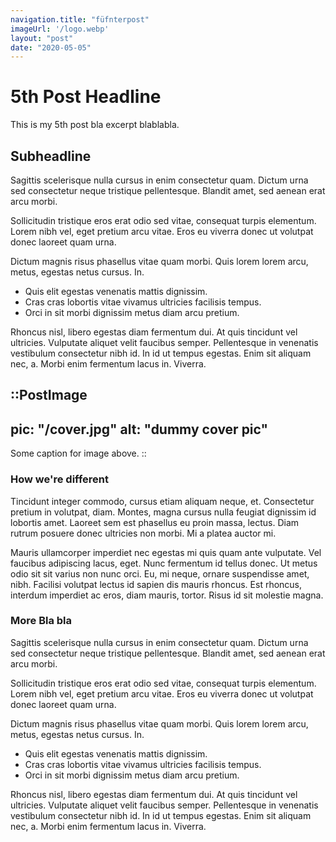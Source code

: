 ```yaml
---
navigation.title: "füfnterpost"
imageUrl: '/logo.webp'
layout: "post"
date: "2020-05-05"
---
```

# 5th Post Headline

This is my 5th post bla excerpt blablabla.

## Subheadline

Sagittis scelerisque nulla cursus in enim consectetur quam. Dictum
urna sed consectetur neque tristique pellentesque. Blandit amet,
sed aenean erat arcu morbi.

Sollicitudin tristique eros erat odio sed vitae, consequat
turpis elementum. Lorem nibh vel, eget pretium arcu vitae. Eros
eu viverra donec ut volutpat donec laoreet quam urna.

Dictum magnis risus phasellus vitae quam morbi. Quis lorem lorem
arcu, metus, egestas netus cursus. In.

- Quis elit egestas venenatis mattis dignissim.
- Cras cras lobortis vitae vivamus ultricies facilisis tempus.
- Orci in sit morbi dignissim metus diam arcu pretium.

Rhoncus nisl, libero egestas diam fermentum dui. At quis
tincidunt vel ultricies. Vulputate aliquet velit faucibus
semper. Pellentesque in venenatis vestibulum consectetur nibh
id. In id ut tempus egestas. Enim sit aliquam nec, a. Morbi enim
fermentum lacus in. Viverra.

::PostImage
---
pic: "/cover.jpg"
alt: "dummy cover pic"
---
Some caption for image above.
::

### How we're different
Tincidunt integer commodo, cursus etiam aliquam neque, et.
Consectetur pretium in volutpat, diam. Montes, magna cursus
nulla feugiat dignissim id lobortis amet. Laoreet sem est
phasellus eu proin massa, lectus. Diam rutrum posuere donec
ultricies non morbi. Mi a platea auctor mi.

Mauris ullamcorper imperdiet nec egestas mi quis quam ante
vulputate. Vel faucibus adipiscing lacus, eget. Nunc fermentum
id tellus donec. Ut metus odio sit sit varius non nunc orci. Eu,
mi neque, ornare suspendisse amet, nibh. Facilisi volutpat
lectus id sapien dis mauris rhoncus. Est rhoncus, interdum
imperdiet ac eros, diam mauris, tortor. Risus id sit molestie
magna.

### More Bla bla

Sagittis scelerisque nulla cursus in enim consectetur quam. Dictum
urna sed consectetur neque tristique pellentesque. Blandit amet,
sed aenean erat arcu morbi.

Sollicitudin tristique eros erat odio sed vitae, consequat
turpis elementum. Lorem nibh vel, eget pretium arcu vitae. Eros
eu viverra donec ut volutpat donec laoreet quam urna.

Dictum magnis risus phasellus vitae quam morbi. Quis lorem lorem
arcu, metus, egestas netus cursus. In.

- Quis elit egestas venenatis mattis dignissim.
- Cras cras lobortis vitae vivamus ultricies facilisis tempus.
- Orci in sit morbi dignissim metus diam arcu pretium.

Rhoncus nisl, libero egestas diam fermentum dui. At quis
tincidunt vel ultricies. Vulputate aliquet velit faucibus
semper. Pellentesque in venenatis vestibulum consectetur nibh
id. In id ut tempus egestas. Enim sit aliquam nec, a. Morbi enim
fermentum lacus in. Viverra.
